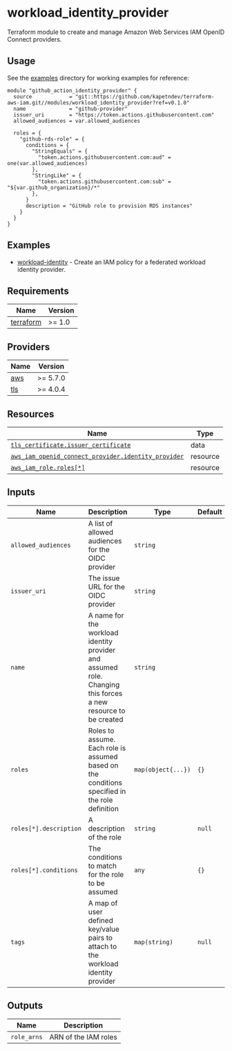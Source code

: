 # workload\_identity\_provider

Terraform module to create and manage Amazon Web Services IAM OpenID Connect
providers.

## Usage

See the [examples](../../examples) directory for working examples for reference:

```hcl
module "github_action_identity_provider" {
  source            = "git::https://github.com/kapetndev/terraform-aws-iam.git//modules/workload_identity_provider?ref=v0.1.0"
  name              = "github-provider"
  issuer_uri        = "https://token.actions.githubusercontent.com"
  allowed_audiences = var.allowed_audiences

  roles = {
    "github-rds-role" = {
      conditions = {
        "StringEquals" = {
          "token.actions.githubusercontent.com:aud" = one(var.allowed_audiences)
        },
        "StringLike" = {
          "token.actions.githubusercontent.com:sub" = "${var.github_organization}/*"
        },
      }
      description = "GitHub role to provision RDS instances"
    }
  }
}
```

## Examples

- [workload-identity](../../examples/workload-identity) - Create an IAM policy
  for a federated workload identity provider.

## Requirements

| Name | Version |
|------|---------|
| [terraform](https://www.terraform.io/) | >= 1.0 |

## Providers

| Name | Version |
|------|---------|
| [aws](https://registry.terraform.io/providers/hashicorp/aws/latest) | >= 5.7.0 |
| [tls](https://registry.terraform.io/providers/hashicorp/tls/latest) | >= 4.0.4 |

## Resources

| Name | Type |
|------|------|
| [`tls_certificate.issuer_certificate`](https://registry.terraform.io/providers/hashicorp/tls/latest/docs/data-sources/certificate) | data |
| [`aws_iam_openid_connect_provider.identity_provider`](https://registry.terraform.io/providers/hashicorp/aws/latest/docs/resources/iam_openid_connect_provider) | resource |
| [`aws_iam_role.roles[*]`](https://registry.terraform.io/providers/hashicorp/aws/latest/docs/resources/iam_role) | resource |

## Inputs

| Name | Description | Type | Default | Required |
|------|-------------|------|---------|:--------:|
| `allowed_audiences` | A list of allowed audiences for the OIDC provider | `string` | | yes |
| `issuer_uri` | The issue URL for the OIDC provider | `string` | | yes |
| `name` | A name for the workload identity provider and assumed role. Changing this forces a new resource to be created | `string` | | yes |
| `roles` | Roles to assume. Each role is assumed based on the conditions specified in the role definition | `map(object{...})` | `{}` | no |
| `roles[*].description` | A description of the role | `string` | `null` | no |
| `roles[*].conditions` | The conditions to match for the role to be assumed | `any` | `{}` | no |
| `tags` | A map of user defined key/value pairs to attach to the workload identity provider | `map(string)` | `null` | no |

## Outputs

| Name | Description |
|------|-------------|
| `role_arns` | ARN of the IAM roles |
